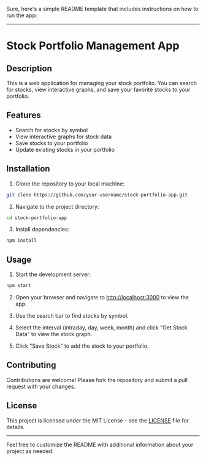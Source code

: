 Sure, here's a simple README template that includes instructions on how to run the app:

---

# Stock Portfolio Management App

## Description

This is a web application for managing your stock portfolio. You can search for stocks, view interactive graphs, and save your favorite stocks to your portfolio.

## Features

- Search for stocks by symbol
- View interactive graphs for stock data
- Save stocks to your portfolio
- Update existing stocks in your portfolio

## Installation

1. Clone the repository to your local machine:

```bash
git clone https://github.com/your-username/stock-portfolio-app.git
```

2. Navigate to the project directory:

```bash
cd stock-portfolio-app
```

3. Install dependencies:

```bash
npm install
```

## Usage

1. Start the development server:

```bash
npm start
```

2. Open your browser and navigate to [http://localhost:3000](http://localhost:3000) to view the app.

3. Use the search bar to find stocks by symbol.

4. Select the interval (intraday, day, week, month) and click "Get Stock Data" to view the stock graph.

5. Click "Save Stock" to add the stock to your portfolio.

## Contributing

Contributions are welcome! Please fork the repository and submit a pull request with your changes.

## License

This project is licensed under the MIT License - see the [LICENSE](LICENSE) file for details.

---

Feel free to customize the README with additional information about your project as needed.
